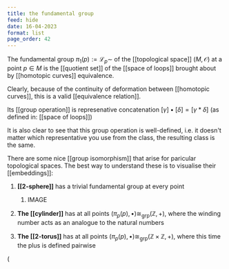 ```yaml
---
title: the fundamental group
feed: hide
date: 16-04-2023
format: list
page_order: 42
---
```



The fundamental group $\pi_1(p) := \mathscr L_p\sim$ of the [[topological space]] $(M, \mathcal O)$ at a point $p\in M$ is the [[quotient set]] of the [[space of loops]] brought about by [[homotopic curves]] equivalence.

Clearly, because of the continuity of deformation between [[homotopic curves]], this is a valid [[equivalence relation]].

Its [[group operation]] is represenative concatenation $[\gamma]\bullet[\delta] = [\gamma\ast\delta]$ (as defined in: [[space of loops]])

It is also clear to see that this group operation is well-defined, i.e. it doesn't matter which representative you use from the class, the resulting class is the same.

There are some nice [[group isomorphism]] that arise for paricular topological spaces. The best way to understand these is to visualise their [[embeddings]]:

1. **[[2-sphere]]** has a trivial fundamental group at every point
	1. IMAGE

2. **The [[cylinder]]** has at all points $(\pi_p(p), \bullet)\cong_\text{grp} (\mathbb{Z}, +)$, where the winding number acts as an analogue to the natural numbers

3. **The [[2-torus]]** has at all points $(\pi_p(p), \bullet)\cong_\text{grp} (\mathbb{Z}\times\mathbb{Z}, +)$, where this time the plus is defined pairwise


\(